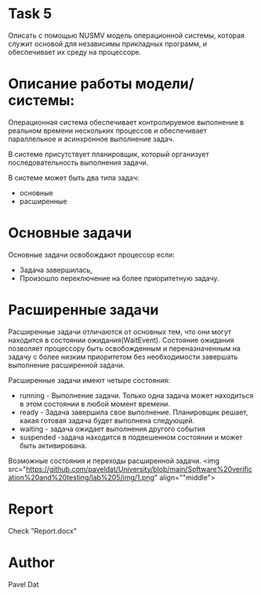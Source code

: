# Task 5
Описать с помощью NUSMV модель операционной системы, которая
служит основой для независимы прикладных программ, и обеспечивает их
среду на процессоре.

# Описание работы модели/системы:
Операционная система обеспечивает контролируемое выполнение в
реальном времени нескольких процессов и обеспечивает параллельное и
асинхронное выполнение задач.

В системе присутствует планировщик, который организует
последовательность выполнения задачи.

В системе может быть два типа задач:
* основные
* расширенные

# Основные задачи
Основные задачи освобождают процессор если:
* Задача завершилась,
* Произошло переключение на более приоритетную задачу.

# Расширенные задачи
Расширенные задачи отличаются от основных тем, что они могут
находится в состоянии ожидания(WaitEvent). Состояние ожидания позволяет
процессору быть освобожденным и переназначенным на задачу с более
низким приоритетом без необходимости завершать выполнение расширенной
задачи.

Расширенные задачи имеют четыре состояния:
* running - Выполнение задачи. Только одна задача может находиться в
этом состоянии в любой момент времени.
* ready - Задача завершила свое выполнение. Планировщик решает, какая
готовая задача будет выполнена следующей.
* waiting - задача ожидает выполнения другого события
* suspended -задача находится в подвешенном состоянии и может быть
активирована.


Возможные состояния и переходы расширенной задачи.
<img src="https://github.com/paveldat/University/blob/main/Software%20verification%20and%20testing/lab%205/img/1.png" align=""middle">

# Report
Check "Report.docx"
# Author
Pavel Dat